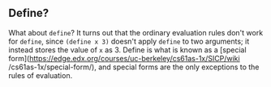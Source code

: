 ## Define?

What about `define`? It turns out that the ordinary evaluation rules don't
work for `define`, since `(define x 3)` doesn't apply `define` to two
arguments; it instead stores the value of `x` as 3. Define is what is known as
a [special form](https://edge.edx.org/courses/uc-berkeley/cs61as-1x/SICP/wiki
/cs61as-1x/special-form/), and special forms are the only exceptions to the
rules of evaluation.

